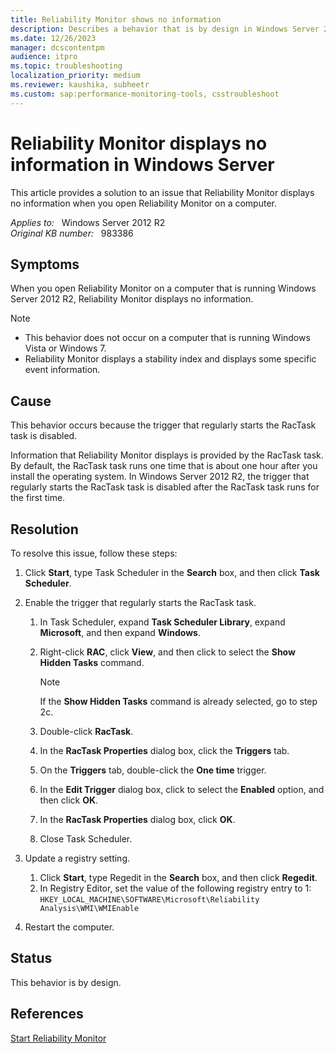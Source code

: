 ```yaml
---
title: Reliability Monitor shows no information
description: Describes a behavior that is by design in Windows Server 2008 and in Windows Server 2008 R2. This behavior causes no information to be displayed in Reliability Monitor.
ms.date: 12/26/2023
manager: dcscontentpm
audience: itpro
ms.topic: troubleshooting
localization_priority: medium
ms.reviewer: kaushika, subheetr
ms.custom: sap:performance-monitoring-tools, csstroubleshoot
---
```

# Reliability Monitor displays no information in Windows Server

This article provides a solution to an issue that Reliability Monitor displays no information when you open Reliability Monitor on a computer.

_Applies to:_ &nbsp; Windows Server 2012 R2  
_Original KB number:_ &nbsp; 983386

## Symptoms

When you open Reliability Monitor on a computer that is running Windows Server 2012 R2, Reliability Monitor displays no information.

> [!NOTE]
>
> - This behavior does not occur on a computer that is running Windows Vista or Windows 7.
> - Reliability Monitor displays a stability index and displays some specific event information.

## Cause

This behavior occurs because the trigger that regularly starts the RacTask task is disabled.

Information that Reliability Monitor displays is provided by the RacTask task. By default, the RacTask task runs one time that is about one hour after you install the operating system. In Windows Server 2012 R2, the trigger that regularly starts the RacTask task is disabled after the RacTask task runs for the first time.

## Resolution

To resolve this issue, follow these steps:

1. Click **Start**, type Task Scheduler in the **Search** box, and then click **Task Scheduler**.

2. Enable the trigger that regularly starts the RacTask task.
    1. In Task Scheduler, expand **Task Scheduler Library**, expand **Microsoft**, and then expand **Windows**.
    2. Right-click **RAC**, click **View**, and then click to select the **Show Hidden Tasks** command.

        > [!NOTE]
        > If the **Show Hidden Tasks** command is already selected, go to step 2c.
    3. Double-click **RacTask**.
    4. In the **RacTask Properties** dialog box, click the **Triggers** tab.
    5. On the **Triggers** tab, double-click the **One time** trigger.
    6. In the **Edit Trigger** dialog box, click to select the **Enabled** option, and then click **OK**.
    7. In the **RacTask Properties** dialog box, click **OK**.
    8. Close Task Scheduler.

3. Update a registry setting.
    1. Click **Start**, type Regedit in the **Search** box, and then click **Regedit**.
    2. In Registry Editor, set the value of the following registry entry to 1:
        `HKEY_LOCAL_MACHINE\SOFTWARE\Microsoft\Reliability Analysis\WMI\WMIEnable`

4. Restart the computer.

## Status

This behavior is by design.

## References

[Start Reliability Monitor](/previous-versions/windows/it-pro/windows-server-2008-R2-and-2008/cc748864(v=ws.10))
